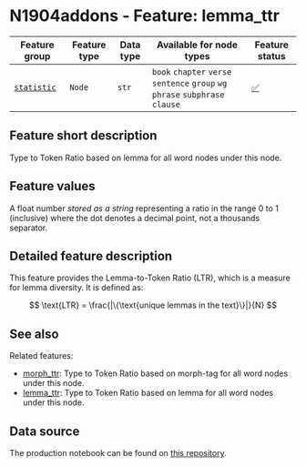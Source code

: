 # N1904addons - Feature: lemma_ttr

Feature group | Feature type | Data type | Available for node types | Feature status
---  | --- | --- | --- | ---
[`statistic`](README.md#feature-group-statistic) | `Node` |`str` | `book` `chapter` `verse` `sentence` `group` `wg` `phrase` `subphrase` `clause` | [✅](featurestatus.md#Trustworthy "Trustworthy")

## Feature short description

Type to Token Ratio based on lemma for all word nodes under this node.

## Feature values

A float number *stored as a string* representing a ratio in the range 0 to 1 (inclusive) where the dot denotes a decimal point, not a thousands separator.

## Detailed feature description

This feature provides the Lemma-to-Token Ratio (LTR), which is a measure for lemma diversity. It is defined as:

$$
  \text{LTR} 
    = \frac{|\{\text{unique lemmas in the text}\}|}{N}
$$

## See also

Related features:

  - [morph_ttr](morph_ttr.md): Type to Token Ratio based on morph-tag for all word nodes under this node.
  - [lemma_ttr](lemma_ttr.md): Type to Token Ratio based on lemma for all word nodes under this node.

## Data source

The production notebook can be found on [this repository](https://tonyjurg.github.io/Create-TF-stat-features/).